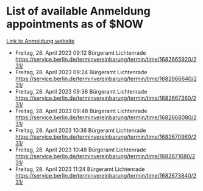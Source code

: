 # List of available Anmeldung appointments as of $NOW
[Link to Anmeldung website](https://service.berlin.de/terminvereinbarung/termin/tag.php?termin=1&anliegen[]=120686&dienstleisterlist=122210,122217,327316,122219,327312,122227,327314,122231,327346,122243,327348,122254,122252,329742,122260,329745,122262,329748,122271,327278,122273,327274,122277,327276,330436,122280,327294,122282,327290,122284,327292,122291,327270,122285,327266,122286,327264,122296,327268,150230,329760,122297,327286,122294,327284,122312,329763,122314,329775,122304,327330,122311,327334,122309,327332,317869,122281,327352,122279,329772,122283,122276,327324,122274,327326,122267,329766,122246,327318,122251,327320,122257,327322,122208,327298,122226,327300&herkunft=http%3A%2F%2Fservice.berlin.de%2Fdienstleistung%2F120686%2F)
- Freitag, 28. April 2023 09:12 Bürgeramt Lichtenrade https://service.berlin.de/terminvereinbarung/termin/time/1682665920/231/
- Freitag, 28. April 2023 09:24 Bürgeramt Lichtenrade https://service.berlin.de/terminvereinbarung/termin/time/1682666640/231/
- Freitag, 28. April 2023 09:36 Bürgeramt Lichtenrade https://service.berlin.de/terminvereinbarung/termin/time/1682667360/231/
- Freitag, 28. April 2023 09:48 Bürgeramt Lichtenrade https://service.berlin.de/terminvereinbarung/termin/time/1682668080/231/
- Freitag, 28. April 2023 10:36 Bürgeramt Lichtenrade https://service.berlin.de/terminvereinbarung/termin/time/1682670960/231/
- Freitag, 28. April 2023 10:48 Bürgeramt Lichtenrade https://service.berlin.de/terminvereinbarung/termin/time/1682671680/231/
- Freitag, 28. April 2023 11:24 Bürgeramt Lichtenrade https://service.berlin.de/terminvereinbarung/termin/time/1682673840/231/
